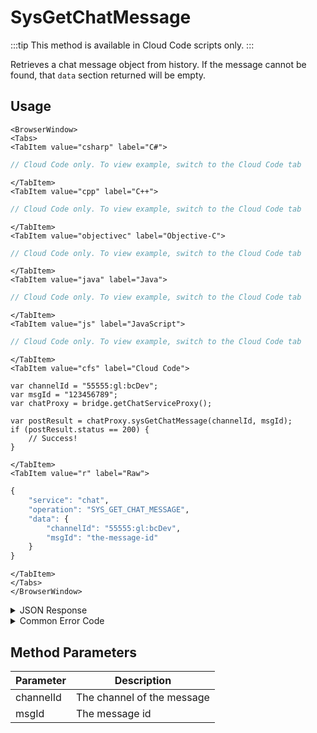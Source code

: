 # SysGetChatMessage

:::tip
This method is available in Cloud Code scripts only.
:::

Retrieves a chat message object from history. If the message cannot be found, that `data` section returned will be empty.



<PartialServop service_name="chat" operation_name="SYS_GET_CHAT_MESSAGE" />

## Usage

```mdx-code-block
<BrowserWindow>
<Tabs>
<TabItem value="csharp" label="C#">
```

```csharp
// Cloud Code only. To view example, switch to the Cloud Code tab
```

```mdx-code-block
</TabItem>
<TabItem value="cpp" label="C++">
```

```cpp
// Cloud Code only. To view example, switch to the Cloud Code tab
```

```mdx-code-block
</TabItem>
<TabItem value="objectivec" label="Objective-C">
```

```objectivec
// Cloud Code only. To view example, switch to the Cloud Code tab
```

```mdx-code-block
</TabItem>
<TabItem value="java" label="Java">
```

```java
// Cloud Code only. To view example, switch to the Cloud Code tab
```

```mdx-code-block
</TabItem>
<TabItem value="js" label="JavaScript">
```

```javascript
// Cloud Code only. To view example, switch to the Cloud Code tab
```

```mdx-code-block
</TabItem>
<TabItem value="cfs" label="Cloud Code">
```

```cfscript
var channelId = "55555:gl:bcDev";
var msgId = "123456789";
var chatProxy = bridge.getChatServiceProxy();

var postResult = chatProxy.sysGetChatMessage(channelId, msgId);
if (postResult.status == 200) {
    // Success!
}
```

```mdx-code-block
</TabItem>
<TabItem value="r" label="Raw">
```

```r
{
	"service": "chat",
	"operation": "SYS_GET_CHAT_MESSAGE",
	"data": {
		"channelId": "55555:gl:bcDev",
		"msgId": "the-message-id"
	}
}
```

```mdx-code-block
</TabItem>
</Tabs>
</BrowserWindow>
```

<details>
<summary>JSON Response</summary>

```json
{
    "status": 200,
    "data": {
        "date": 1529978814276,
        "ver": 1,
        "msgId": "783349152909363",
        "from": {
            "id": "004a7d0c-4e96-474b-972b-7794e0eec8d5",
            "name": "",
            "pic": null
        },
        "chId": "22682:gl:<%= data.branding.productName %>Dev",
        "content": {
            "text": "Hello world",
            "rich": {
                "somethingCustom": "wow"
            }
        }
    }
}
```
</details>

<details>
<summary>Common Error Code</summary>

### Status Codes
Code | Name | Description
---- | ---- | -----------
40601 | RTT_NOT_ENABLED | RTT must be enabled for this feature
40603 | CHAT_UNRECOGNIZED_CHANNEL | The specified channel is invalid
40616 | CLOUD_CODE_ONLY | Method only available via cloud code

</details>


## Method Parameters
Parameter | Description
--------- | -----------
channelId | The channel of the message
msgId | The message id


